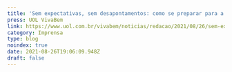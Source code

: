 ```yaml
---
title: 'Sem expectativas, sem desapontamentos: como se preparar para a decepção'
press: UOL VivaBem
link: https://www.uol.com.br/vivabem/noticias/redacao/2021/08/26/sem-expectativas-sem-desapontamentos-como-se-preparar-para-a-decepcao.htm
category: Imprensa
type: blog
noindex: true
date: 2021-08-26T19:06:09.948Z
draft: false
---
```

